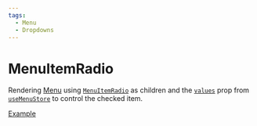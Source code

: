 ```yaml
---
tags:
  - Menu
  - Dropdowns
---
```


# MenuItemRadio

<div data-description>

Rendering <a href="/components/menu">Menu</a> using <a href="/reference/menu-item-radio"><code>MenuItemRadio</code></a> as children and the <a href="/reference/use-menu-store#values"><code>values</code></a> prop from <a href="/reference/use-menu-store"><code>useMenuStore</code></a> to control the checked item.

</div>

<div data-tags></div>

<a href="./index.tsx" data-playground>Example</a>
